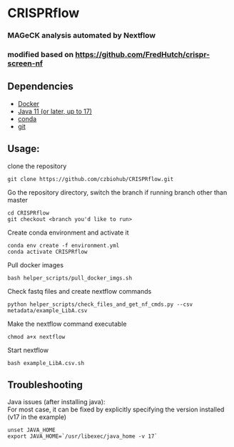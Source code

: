 # CRISPRflow
### MAGeCK analysis automated by Nextflow
### modified based on https://github.com/FredHutch/crispr-screen-nf

## Dependencies
- [Docker](https://docs.docker.com/get-docker/)
- [Java 11 (or later, up to 17)](https://www.oracle.com/java/technologies/downloads/)
- [conda](https://conda.io/projects/conda/en/latest/user-guide/install/index.html)
- [git](https://git-scm.com/book/en/v2/Getting-Started-Installing-Git)

## Usage: 
clone the repository
```
git clone https://github.com/czbiohub/CRISPRflow.git
```
Go the repository directory, switch the branch if running branch other than master
```
cd CRISPRflow
git checkout <branch you'd like to run>
```
Create conda environment and activate it
```
conda env create -f environment.yml
conda activate CRISPRflow
```
Pull docker images
```
bash helper_scripts/pull_docker_imgs.sh 
```
Check fastq files and create nextflow commands
```
python helper_scripts/check_files_and_get_nf_cmds.py --csv metadata/example_LibA.csv
```
Make the nextflow command executable
```
chmod a+x nextflow
```
Start nextflow
```
bash example_LibA.csv.sh
```

## Troubleshooting
Java issues (after installing java):  
For most case, it can be fixed by explicitly specifying the version installed (v17 in the example)
```
unset JAVA_HOME
export JAVA_HOME=`/usr/libexec/java_home -v 17`
```
